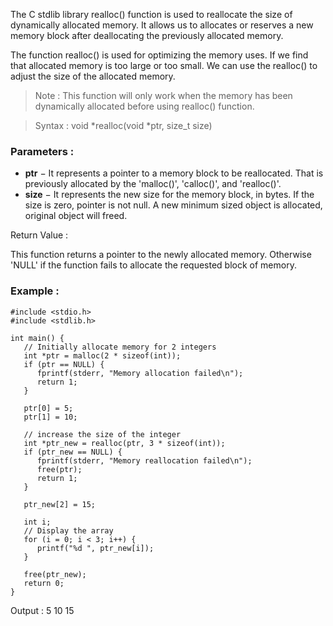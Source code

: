 The C stdlib library realloc() function is used to reallocate the size of dynamically allocated memory. It allows us to allocates or reserves a new memory block after deallocating the previously allocated memory.

The function realloc() is used for optimizing the memory uses. If we find that allocated memory is too large or too small. We can use the realloc() to adjust the size of the allocated memory.

> Note : This function will only work when the memory has been dynamically allocated before using realloc() function.

> Syntax : void *realloc(void *ptr, size_t size)

### Parameters :
  
  - **ptr** − It represents a pointer to a memory block to be reallocated. That is previously allocated by the 'malloc()', 'calloc()', and 'realloc()'.
  - **size** − It represents the new size for the memory block, in bytes. If the size is zero, pointer is not null. A new minimum sized object is allocated, original object will freed.

Return Value :

This function returns a pointer to the newly allocated memory. Otherwise 'NULL' if the function fails to allocate the requested block of memory.


### Example :

```
#include <stdio.h>
#include <stdlib.h>

int main() {
   // Initially allocate memory for 2 integers
   int *ptr = malloc(2 * sizeof(int));
   if (ptr == NULL) {
      fprintf(stderr, "Memory allocation failed\n");
      return 1;
   }

   ptr[0] = 5;
   ptr[1] = 10;

   // increase the size of the integer
   int *ptr_new = realloc(ptr, 3 * sizeof(int));
   if (ptr_new == NULL) {
      fprintf(stderr, "Memory reallocation failed\n");
      free(ptr);
      return 1;
   }

   ptr_new[2] = 15;
   
   int i;
   // Display the array
   for (i = 0; i < 3; i++) {
      printf("%d ", ptr_new[i]);
   }

   free(ptr_new);
   return 0;
}
```
Output : 5 10 15
